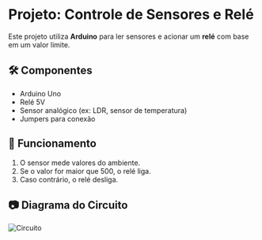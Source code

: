 # Projeto: Controle de Sensores e Relé

Este projeto utiliza **Arduino** para ler sensores e acionar um **relé** com base em um valor limite.

## **🛠 Componentes**
- Arduino Uno
- Relé 5V
- Sensor analógico (ex: LDR, sensor de temperatura)
- Jumpers para conexão

## **🔧 Funcionamento**
1. O sensor mede valores do ambiente.
2. Se o valor for maior que 500, o relé liga.
3. Caso contrário, o relé desliga.

## **📷 Diagrama do Circuito**
![Circuito](caminho_para_imagem.png)